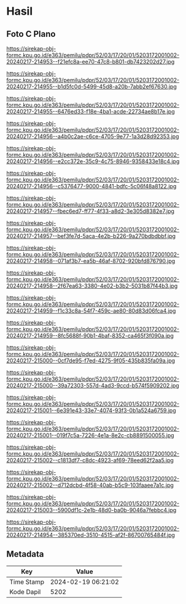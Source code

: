 # Hasil

## Foto C Plano

https://sirekap-obj-formc.kpu.go.id/e363/pemilu/pdpr/52/03/17/20/01/5203172001002-20240217-214953--f21efc8a-ee70-47c8-b801-db7423202d27.jpg

https://sirekap-obj-formc.kpu.go.id/e363/pemilu/pdpr/52/03/17/20/01/5203172001002-20240217-214955--b1d5fc0d-5499-45d8-a20b-7abb2ef67630.jpg

https://sirekap-obj-formc.kpu.go.id/e363/pemilu/pdpr/52/03/17/20/01/5203172001002-20240217-214955--6476ed33-f18e-4ba1-acde-22734ae8b17e.jpg

https://sirekap-obj-formc.kpu.go.id/e363/pemilu/pdpr/52/03/17/20/01/5203172001002-20240217-214956--a4b0c2ae-c6ce-4705-9e77-1a3d28d92353.jpg

https://sirekap-obj-formc.kpu.go.id/e363/pemilu/pdpr/52/03/17/20/01/5203172001002-20240217-214956--e2cc372e-35c9-4c75-8946-9358433e18c4.jpg

https://sirekap-obj-formc.kpu.go.id/e363/pemilu/pdpr/52/03/17/20/01/5203172001002-20240217-214956--c5376477-9000-4841-bdfc-5c06f48a8122.jpg

https://sirekap-obj-formc.kpu.go.id/e363/pemilu/pdpr/52/03/17/20/01/5203172001002-20240217-214957--fbec6ed7-ff77-4f33-a8d2-3e305d8382e7.jpg

https://sirekap-obj-formc.kpu.go.id/e363/pemilu/pdpr/52/03/17/20/01/5203172001002-20240217-214957--bef3fe7d-5aca-4e2b-b226-9a270bdbdbbf.jpg

https://sirekap-obj-formc.kpu.go.id/e363/pemilu/pdpr/52/03/17/20/01/5203172001002-20240217-214958--071af3b7-ea5b-46af-8702-920bfd876790.jpg

https://sirekap-obj-formc.kpu.go.id/e363/pemilu/pdpr/52/03/17/20/01/5203172001002-20240217-214958--2f67ea63-3380-4e02-b3b2-5031b87f44b3.jpg

https://sirekap-obj-formc.kpu.go.id/e363/pemilu/pdpr/52/03/17/20/01/5203172001002-20240217-214959--f1c33c8a-54f7-459c-ae80-80d83d06fca4.jpg

https://sirekap-obj-formc.kpu.go.id/e363/pemilu/pdpr/52/03/17/20/01/5203172001002-20240217-214959--8fc5688f-90b1-4baf-8352-ca465f3f090a.jpg

https://sirekap-obj-formc.kpu.go.id/e363/pemilu/pdpr/52/03/17/20/01/5203172001002-20240217-215000--0cf7de95-f7ed-4275-9f05-435b835fa09a.jpg

https://sirekap-obj-formc.kpu.go.id/e363/pemilu/pdpr/52/03/17/20/01/5203172001002-20240217-215000--39a72303-557d-4ad3-9ccd-b574f5909202.jpg

https://sirekap-obj-formc.kpu.go.id/e363/pemilu/pdpr/52/03/17/20/01/5203172001002-20240217-215001--6e391e43-33e7-4074-93f3-0b1a524a6759.jpg

https://sirekap-obj-formc.kpu.go.id/e363/pemilu/pdpr/52/03/17/20/01/5203172001002-20240217-215001--019f7c5a-7226-4e1a-8e2c-cb8891500055.jpg

https://sirekap-obj-formc.kpu.go.id/e363/pemilu/pdpr/52/03/17/20/01/5203172001002-20240217-215002--c1813df7-c8dc-4923-af69-78eed62f2aa5.jpg

https://sirekap-obj-formc.kpu.go.id/e363/pemilu/pdpr/52/03/17/20/01/5203172001002-20240217-215002--d712dcbd-4f58-40ab-b5c9-103faaee7a1c.jpg

https://sirekap-obj-formc.kpu.go.id/e363/pemilu/pdpr/52/03/17/20/01/5203172001002-20240217-215003--5900df1c-2e1b-48d0-ba0b-9046a7febbc4.jpg

https://sirekap-obj-formc.kpu.go.id/e363/pemilu/pdpr/52/03/17/20/01/5203172001002-20240217-214954--385370ed-3510-4515-af2f-86700765484f.jpg


## Metadata

| Key        | Value               |
| ---------- | ------------------- |
| Time Stamp | 2024-02-19 06:21:02 |
| Kode Dapil | 5202                |



